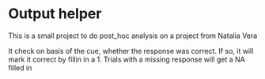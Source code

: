# Output helper

This is a small project to do post_hoc analysis on a project from Natalia Vera

It check on basis of the cue, whether the response was correct. If so, it
will mark it correct by fillin in a 1. Trials with a missing response
will get a NA filled in
